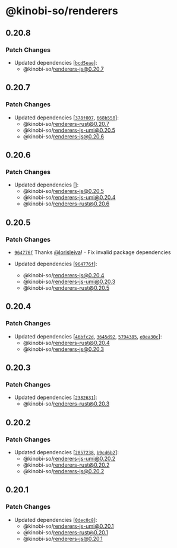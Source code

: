 # @kinobi-so/renderers

## 0.20.8

### Patch Changes

- Updated dependencies [[`bcd5eae`](https://github.com/kinobi-so/kinobi/commit/bcd5eaedf673432106e7cc72273e36f729cc8275)]:
  - @kinobi-so/renderers-js@0.20.7

## 0.20.7

### Patch Changes

- Updated dependencies [[`378f007`](https://github.com/kinobi-so/kinobi/commit/378f007345bda028e31cdd9d4e34ce8279257485), [`668b550`](https://github.com/kinobi-so/kinobi/commit/668b550aa2172c24ddb3b8751d91e67e94a93fa4)]:
  - @kinobi-so/renderers-rust@0.20.7
  - @kinobi-so/renderers-js-umi@0.20.5
  - @kinobi-so/renderers-js@0.20.6

## 0.20.6

### Patch Changes

- Updated dependencies []:
  - @kinobi-so/renderers-js@0.20.5
  - @kinobi-so/renderers-js-umi@0.20.4
  - @kinobi-so/renderers-rust@0.20.6

## 0.20.5

### Patch Changes

- [`964776f`](https://github.com/kinobi-so/kinobi/commit/964776fe73402c236d334032821013674c3b1a5e) Thanks [@lorisleiva](https://github.com/lorisleiva)! - Fix invalid package dependencies

- Updated dependencies [[`964776f`](https://github.com/kinobi-so/kinobi/commit/964776fe73402c236d334032821013674c3b1a5e)]:
  - @kinobi-so/renderers-js@0.20.4
  - @kinobi-so/renderers-js-umi@0.20.3
  - @kinobi-so/renderers-rust@0.20.5

## 0.20.4

### Patch Changes

- Updated dependencies [[`46bfc2d`](https://github.com/kinobi-so/kinobi/commit/46bfc2dd3609dc63e7d05e30dd1d196c9e8903cf), [`3645d92`](https://github.com/kinobi-so/kinobi/commit/3645d92845db3582b801f2a32f1c36e6b478b754), [`5794385`](https://github.com/kinobi-so/kinobi/commit/57943852a2cf3ba6552942d9787f82657d38fafb), [`e0ea30c`](https://github.com/kinobi-so/kinobi/commit/e0ea30c168bcdc1cb376cf8ca6bd4bb76778acf2)]:
  - @kinobi-so/renderers-rust@0.20.4
  - @kinobi-so/renderers-js@0.20.3

## 0.20.3

### Patch Changes

- Updated dependencies [[`2382631`](https://github.com/kinobi-so/kinobi/commit/238263129b61df67f010b47cd9229b2662eaccb2)]:
  - @kinobi-so/renderers-rust@0.20.3

## 0.20.2

### Patch Changes

- Updated dependencies [[`2857238`](https://github.com/kinobi-so/kinobi/commit/28572383c1f6f6968df88be61d49b41059475d94), [`b9cd6b2`](https://github.com/kinobi-so/kinobi/commit/b9cd6b29f4e5229512a7cc3dd28a6f6074dedd98)]:
  - @kinobi-so/renderers-js-umi@0.20.2
  - @kinobi-so/renderers-rust@0.20.2
  - @kinobi-so/renderers-js@0.20.2

## 0.20.1

### Patch Changes

- Updated dependencies [[`0dec0c8`](https://github.com/kinobi-so/kinobi/commit/0dec0c8fff5e80fafc964416058e4ddf1db2bda0)]:
  - @kinobi-so/renderers-js-umi@0.20.1
  - @kinobi-so/renderers-rust@0.20.1
  - @kinobi-so/renderers-js@0.20.1
